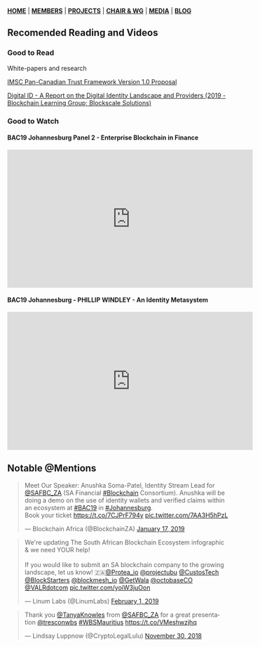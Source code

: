 [**HOME**](https://www.safbc.co.za) | [**MEMBERS**](/members/) | [**PROJECTS**](/projects/) | [**CHAIR & WG**](/committees/) | [**MEDIA**](/media/) | [**BLOG**](/blog/)

## Recomended Reading and Videos

### Good to Read

White-papers and research

[IMSC Pan-Canadian Trust Framework Version 1.0 Proposal](<https://github.com/canada-ca/PCTF-CCP>)

[Digital ID - A Report on the Digital Identity Landscape and Providers (2019 - Blockchain Learning Group; Blockscale Solutions)](</media/files/Digital%20ID%20-%20A%20Report%20on%20the%20Digital%20Identity%20Landscape%20and%20Providers%20(2019).pdf>)

### Good to Watch

#### BAC19 Johannesburg Panel 2 - Enterprise Blockchain in Finance
<iframe width="560" height="315" src="https://www.youtube.com/embed/7FOWxQfOF7M" frameborder="0" allow="accelerometer; autoplay; encrypted-media; gyroscope; picture-in-picture" allowfullscreen></iframe>


#### BAC19 Johannesburg - PHILLIP WINDLEY - An Identity Metasystem
<iframe width="560" height="315" src="https://www.youtube.com/embed/IWrOwJ6iWw4" frameborder="0" allow="accelerometer; autoplay; encrypted-media; gyroscope; picture-in-picture" allowfullscreen></iframe>


## Notable @Mentions

<blockquote class="twitter-tweet" data-lang="en"><p lang="en" dir="ltr">Meet Our Speaker: Anushka Soma-Patel, Identity Stream Lead for <a href="https://twitter.com/SAFBC_ZA?ref_src=twsrc%5Etfw">@SAFBC_ZA</a> (SA Financial <a href="https://twitter.com/hashtag/Blockchain?src=hash&amp;ref_src=twsrc%5Etfw">#Blockchain</a> Consortium). Anushka will be doing a demo on the use of identity wallets and verified claims within an ecosystem at <a href="https://twitter.com/hashtag/BAC19?src=hash&amp;ref_src=twsrc%5Etfw">#BAC19</a> in <a href="https://twitter.com/hashtag/Johannesburg?src=hash&amp;ref_src=twsrc%5Etfw">#Johannesburg</a>.<br>Book your ticket <a href="https://t.co/7CJPrF794y">https://t.co/7CJPrF794y</a> <a href="https://t.co/7AA3H5hPzL">pic.twitter.com/7AA3H5hPzL</a></p>&mdash; Blockchain Africa (@BlockchainZA) <a href="https://twitter.com/BlockchainZA/status/1085867007361327104?ref_src=twsrc%5Etfw">January 17, 2019</a></blockquote>


<blockquote class="twitter-tweet" data-lang="en"><p lang="en" dir="ltr">We&#39;re updating The South African Blockchain Ecosystem infographic &amp; we need YOUR help!<br><br>If you would like to submit an SA blockchain company to the growing landscape, let us know! 🇿🇦<a href="https://twitter.com/Protea_io?ref_src=twsrc%5Etfw">@Protea_io</a> <a href="https://twitter.com/projectubu?ref_src=twsrc%5Etfw">@projectubu</a> <a href="https://twitter.com/CustosTech?ref_src=twsrc%5Etfw">@CustosTech</a> <a href="https://twitter.com/BlockStarters?ref_src=twsrc%5Etfw">@BlockStarters</a> <a href="https://twitter.com/blockmesh_io?ref_src=twsrc%5Etfw">@blockmesh_io</a> <a href="https://twitter.com/GetWala?ref_src=twsrc%5Etfw">@GetWala</a> <a href="https://twitter.com/octobaseCO?ref_src=twsrc%5Etfw">@octobaseCO</a> <a href="https://twitter.com/VALRdotcom?ref_src=twsrc%5Etfw">@VALRdotcom</a> <a href="https://t.co/yoiW3juOon">pic.twitter.com/yoiW3juOon</a></p>&mdash; Linum Labs (@LinumLabs) <a href="https://twitter.com/LinumLabs/status/1091296411285630977?ref_src=twsrc%5Etfw">February 1, 2019</a></blockquote>

<blockquote class="twitter-tweet" data-lang="en"><p lang="en" dir="ltr">Thank you <a href="https://twitter.com/TanyaKnowles?ref_src=twsrc%5Etfw">@TanyaKnowles</a> from <a href="https://twitter.com/SAFBC_ZA?ref_src=twsrc%5Etfw">@SAFBC_ZA</a> for a great presentation <a href="https://twitter.com/tresconwbs?ref_src=twsrc%5Etfw">@tresconwbs</a> <a href="https://twitter.com/hashtag/WBSMauritius?src=hash&amp;ref_src=twsrc%5Etfw">#WBSMauritius</a> <a href="https://t.co/VMeshwzjhq">https://t.co/VMeshwzjhq</a></p>&mdash; Lindsay Luppnow (@CryptoLegalLulu) <a href="https://twitter.com/CryptoLegalLulu/status/1068409058275713024?ref_src=twsrc%5Etfw">November 30, 2018</a></blockquote>
<script async src="https://platform.twitter.com/widgets.js" charset="utf-8"></script>
